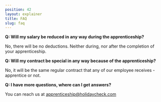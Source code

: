 ```yaml
---
position: 42
layout: explainer
title: FAQ 
slug: faq
---
```


**Q: Will my salary be reduced in any way during the apprenticeship?**

 No, there will be no deductions. Neither during, nor after the completion of your apprenticeship.

**Q: Will my contract be special in any way because of the apprenticeship?**

No, it will be the same regular contract that any of our employee receives - apprentice or not.

**Q: I have more questions, where can I get answers?**

You can reach us at <a href="mailto:apprenticeship@holidaycheck.com">apprenticeship@holidaycheck.com</a>
